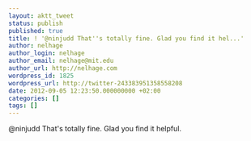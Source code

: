```yaml
---
layout: aktt_tweet
status: publish
published: true
title: ! '@ninjudd That''s totally fine. Glad you find it hel...'
author: nelhage
author_login: nelhage
author_email: nelhage@mit.edu
author_url: http://nelhage.com
wordpress_id: 1825
wordpress_url: http://twitter-243383951358558208
date: 2012-09-05 12:23:50.000000000 +02:00
categories: []
tags: []
---
```

@ninjudd That's totally fine. Glad you find it helpful.
